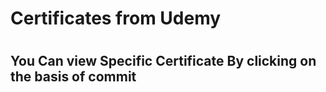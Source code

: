 <h1>Certificates from Udemy<h1>
<h2>You Can view Specific Certificate By clicking on the basis of commit</h2>

